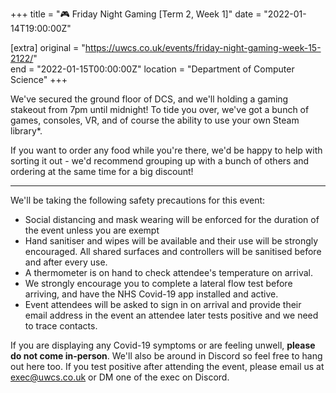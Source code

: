 +++
title = "🎮 Friday Night Gaming [Term 2, Week 1]"
date = "2022-01-14T19:00:00Z"

[extra]
original = "https://uwcs.co.uk/events/friday-night-gaming-week-15-2122/"    
end = "2022-01-15T00:00:00Z"
location = "Department of Computer Science"
+++

We've secured the ground floor of DCS, and we'll holding a gaming stakeout from 7pm until midnight\! To tide you over, we've got a bunch of games, consoles, VR, and of course the ability to use your own Steam library\*.

If you want to order any food while you're there, we'd be happy to help with sorting it out - we'd recommend grouping up with a bunch of others and ordering at the same time for a big discount\!



***

We'll be taking the following safety precautions for this event:

  - Social distancing and mask wearing will be enforced for the duration of the event unless you are exempt
  - Hand sanitiser and wipes will be available and their use will be strongly encouraged. All shared surfaces and controllers will be sanitised before and after every use.
  - A thermometer is on hand to check attendee's temperature on arrival.
  - We strongly encourage you to complete a lateral flow test before arriving, and have the NHS Covid-19 app installed and active.
  - Event attendees will be asked to sign in on arrival and provide their email address in the event an attendee later tests positive and we need to trace contacts.

If you are displaying any Covid-19 symptoms or are feeling unwell, **please do not come in-person**. We'll also be around in Discord so feel free to hang out here too. If you test positive after attending the event, please email us at <exec@uwcs.co.uk> or DM one of the exec on Discord.

